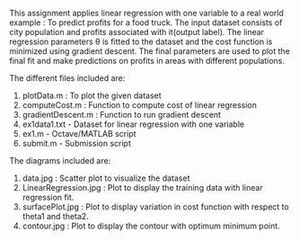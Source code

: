 This assignment applies linear regression with one variable to a real world example :
To predict profits for a food truck. 
The input dataset consists of city population and profits associated with it(output label).
The linear regression parameters θ is fitted to the dataset and the cost function is minimized using gradient descent. 
The final parameters are used to plot the final fit and make predictions on profits in areas with different populations.

The different files included are: 
1. plotData.m : To plot the given dataset 
2. computeCost.m : Function to compute cost of linear regression 
3. gradientDescent.m : Function to run gradient descent 
4. ex1data1.txt - Dataset for linear regression with one variable 
5. ex1.m - Octave/MATLAB script 
6. submit.m - Submission script

The diagrams included are: 
1. data.jpg : Scatter plot to visualize the dataset 
2. LinearRegression.jpg : Plot to display the training data with linear regression fit. 
3. surfacePlot.jpg : Plot to display variation in cost function with respect to theta1 and theta2. 
4. contour.jpg : Plot to display the contour with optimum minimum point.

